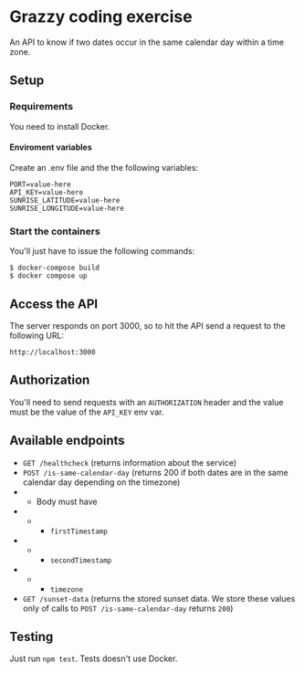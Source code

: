 # Grazzy coding exercise

An API to know if two dates occur in the same calendar day within a time zone.

## Setup

### Requirements

You need to install Docker.

#### Enviroment variables

Create an .env file and the the following variables:

```
PORT=value-here
API_KEY=value-here
SUNRISE_LATITUDE=value-here
SUNRISE_LONGITUDE=value-here
```

### Start the containers

You'll just have to issue the following commands:

```
$ docker-compose build
$ docker compose up
```

## Access the API

The server responds on port 3000, so to hit the API send a request to the following URL:

```
http://localhost:3000
```

## Authorization

You'll need to send requests with an `AUTHORIZATION` header and the value must be the value of the `API_KEY` env var.

## Available endpoints

* `GET /healthcheck` (returns information about the service)
* `POST /is-same-calendar-day` (returns 200 if both dates are in the same calendar day depending on the timezone)
* * Body must have 
* * * `firstTimestamp`
* * * `secondTimestamp`
* * * `timezone`
* `GET /sunset-data` (returns the stored sunset data. We store these values only of calls to `POST /is-same-calendar-day` returns `200`)

## Testing

Just run `npm test`. Tests doesn't use Docker.